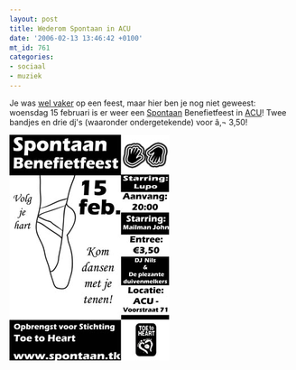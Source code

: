 ```yaml
---
layout: post
title: Wederom Spontaan in ACU
date: '2006-02-13 13:46:42 +0100'
mt_id: 761
categories:
- sociaal
- muziek
---
```

Je was <a href="/2005/11/spontaanfeest-i.html">wel vaker</a> op een feest, maar hier ben je nog niet geweest: woensdag 15 februari is er weer een <a href="http://www.spontaan.tk/">Spontaan</a> Benefietfeest in <a href="http://www.acu.nl/">ACU</a>! Twee bandjes en drie dj's (waaronder ondergetekende) voor â‚¬ 3,50!

<img src="/images/spontaan_15feb2006.jpg" width="283" height="400" alt="Poster 15 februari 2006" />
